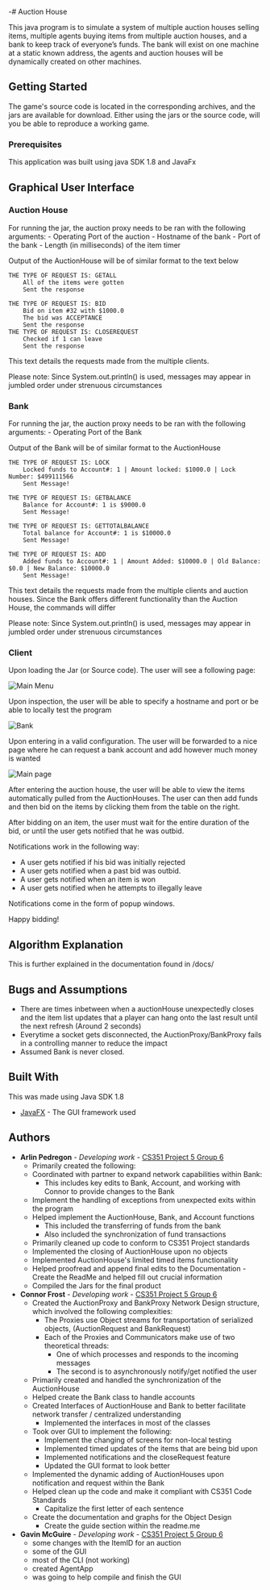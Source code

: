 -# Auction House

This java program is to simulate a system of multiple auction houses selling items, 
multiple agents buying items from multiple auction houses, and a bank to keep track of everyone’s funds. 
The bank will exist on one machine at a static known address, the agents and auction houses will be dynamically created on other machines.

## Getting Started

The game's source code is located in the corresponding archives, and the jars are available for download. Either using the jars or the source code, will you be able to reproduce a working game.

### Prerequisites

This application was built using java SDK 1.8 and JavaFx

## Graphical User Interface

### Auction House
For running the jar, the auction proxy needs to be ran with the following arguments:
    - Operating Port of the auction
    - Hostname of the bank
    - Port of the bank
    - Length (in milliseconds) of the item timer

Output of the AuctionHouse will be of similar format to the text below

```
THE TYPE OF REQUEST IS: GETALL
	All of the items were gotten
	Sent the response

THE TYPE OF REQUEST IS: BID
	Bid on item #32 with $1000.0
	The bid was ACCEPTANCE
	Sent the response
THE TYPE OF REQUEST IS: CLOSEREQUEST
	Checked if 1 can leave
	Sent the response

```

This text details the requests made from the multiple clients. 

Please note: Since System.out.println() is used, messages may appear in jumbled order under strenuous circumstances


### Bank
For running the jar, the auction proxy needs to be ran with the following arguments:
    - Operating Port of the Bank

Output of the Bank will be of similar format to the AuctionHouse

```
THE TYPE OF REQUEST IS: LOCK
	Locked funds to Account#: 1 | Amount locked: $1000.0 | Lock Number: $499111566
	Sent Message!

THE TYPE OF REQUEST IS: GETBALANCE
	Balance for Account#: 1 is $9000.0
	Sent Message!

THE TYPE OF REQUEST IS: GETTOTALBALANCE
	Total balance for Account#: 1 is $10000.0
	Sent Message!
	
THE TYPE OF REQUEST IS: ADD
	Added funds to Account#: 1 | Amount Added: $10000.0 | Old Balance: $0.0 | New Balance: $10000.0
	Sent Message!
```

This text details the requests made from the multiple clients and auction houses. Since the Bank offers different functionality than the Auction House, the commands will differ

Please note: Since System.out.println() is used, messages may appear in jumbled order under strenuous circumstances

### Client

Upon loading the Jar (or Source code). The user will see a following page:

![Main Menu](https://i.imgur.com/jlgL8ue.png)

Upon inspection, the user will be able to specify a hostname and port or be able to locally test the program

![Bank](https://i.imgur.com/0ltvDRl.png)

Upon entering in a valid configuration. The user will be forwarded to a nice page where he can request a bank account and add however much money is wanted

![Main page](https://i.imgur.com/74jczka.png)

After entering the auction house, the user will be able to view the items automatically pulled from the AuctionHouses. The user can then add funds and then bid on the items by clicking them from the table on the right.

After bidding on an item, the user must wait for the entire duration of the bid, or until the user gets notified that he was outbid.

Notifications work in the following way:
* A user gets notified if his bid was initially rejected
* A user gets notified when a past bid was outbid.
* A user gets notified when an item is won
* A user gets notified when he attempts to illegally leave

Notifications come in the form of popup windows.

Happy bidding!

## Algorithm Explanation

This is further explained in the documentation found in /docs/

## Bugs and Assumptions

* There are times inbetween when a auctionHouse unexpectedly closes and the item list updates that a player can hang onto the last result until the next refresh (Around 2 seconds)
* Everytime a socket gets disconnected, the AuctionProxy/BankProxy fails in a controlling manner to reduce the impact
* Assumed Bank is never closed.

## Built With
This was made using Java SDK 1.8
* [JavaFX](https://openjfx.io/) - The GUI framework used

## Authors


* **Arlin Pedregon** - *Developing work* - [CS351 Project 5 Group 6](https://csgit.cs.unm.edu/arlin/)
    - Primarily created the following: 
    - Coordinated with partner to expand network capabilities within Bank:
        - This includes key edits to Bank, Account, and working with Connor to provide changes to the Bank
    - Implement the handling of exceptions from unexpected exits within the program
    - Helped implement the AuctionHouse, Bank, and Account functions
        - This included the transferring of funds from the bank
        - Also included the synchronization of fund transactions 
    - Primarily cleaned up code to conform to CS351 Project standards
    - Implemented the closing of AuctionHouse upon no objects
    - Implemented AuctionHouse's limited timed items functionality
    - Helped proofread and append final edits to the Documentation
            - Create the ReadMe and helped fill out crucial information
    - Compiled the Jars for the final product
* **Connor Frost** - *Developing work* - [CS351 Project 5 Group 6](https://csgit.cs.unm.edu/frostc/)
    - Created the AuctionProxy and BankProxy Network Design structure, which involved the following complexities:
        - The Proxies use Object streams for transportation of serialized objects, (AuctionRequest and BankRequest)
        - Each of the Proxies and Communicators make use of two theoretical threads:
            - One of which processes and responds to the incoming messages
            - The second is to asynchronously notify/get notified the user
    - Primarily created and handled the synchronization of the AuctionHouse
    - Helped create the Bank class to handle accounts
    - Created Interfaces of AuctionHouse and Bank to better facilitate network transfer / centralized understanding
        - Implemented the interfaces in most of the classes
    - Took over GUI to implement the following:
        - Implement the changing of screens for non-local testing
        - Implemented timed updates of the items that are being bid upon
        - Implemented notifications and the closeRequest feature
        - Updated the GUI format to look better
    - Implemented the dynamic adding of AuctionHouses upon notification and request within the Bank
    - Helped clean up the code and make it compliant with CS351 Code Standards
        - Capitalize the first letter of each sentence 
    - Create the documentation and graphs for the Object Design
        - Create the guide section within the readme.me
* **Gavin McGuire** - *Developing work* - [CS351 Project 5 Group 6](https://csgit.cs.unm.edu/mcguireg/)
    - some changes with the ItemID for an auction
    - some of the GUI
    - most of the CLI (not working)
    - created AgentApp
    - was going to help compile and finish the GUI
